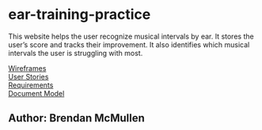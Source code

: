 # ear-training-practice
This website helps the user recognize musical intervals by ear. It stores the user’s score and tracks their improvement. It also identifies which musical intervals the user is struggling with most.

[Wireframes](https://github.com/bgmcmullen/ear-training-practice/blob/main/wireframes.pdf)\
[User Stories](https://github.com/bgmcmullen/ear-training-practice/blob/main/user-stories.md)\
[Requirements](https://github.com/bgmcmullen/ear-training-practice/blob/main/requirements.md)\
[Document Model](https://github.com/bgmcmullen/ear-training-practice/blob/main/dataflow.pdf)

## Author: Brendan McMullen
